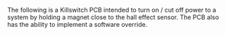 The following is a Killswitch PCB intended to turn on / cut off power to a system by holding a magnet close to the hall effect sensor. The PCB also has the ability to implement a software override.
